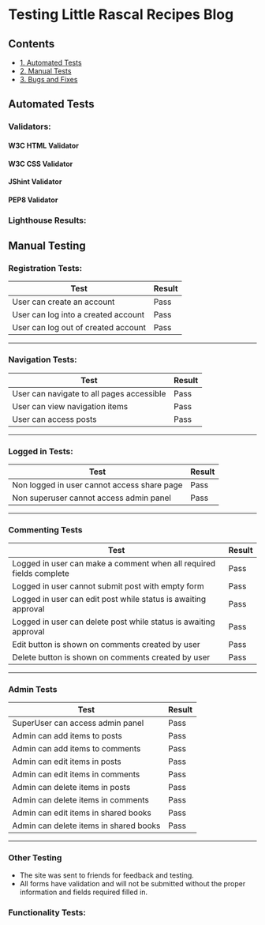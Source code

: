 # Testing Little Rascal Recipes Blog


## Contents
- [1. Automated Tests]()
- [2. Manual Tests]()
- [3. Bugs and Fixes]()

## Automated Tests

### Validators:

#### W3C HTML Validator
#### W3C CSS Validator
#### JShint Validator
#### PEP8 Validator

### Lighthouse Results:

## Manual Testing


### Registration Tests:
| Test |Result  |
|--|--|
| User can create an account | Pass |
| User can log into a created account| Pass|
|User can log out of created account|Pass|

---

### Navigation Tests:

| Test |Result  |
|--|--|
|User can navigate to all pages accessible| Pass |
|User can view navigation items| Pass|
|User can access posts|Pass|


---

### Logged in Tests:

| Test |Result  |
|--|--|
|Non logged in user cannot access share page| Pass|
|Non superuser cannot access admin panel|Pass|

---

### Commenting Tests

| Test |Result  |
|--|--|
|Logged in user can make a comment when all required fields complete | Pass |
|Logged in user cannot submit post with empty form |Pass|
|Logged in user can edit post while status is awaiting approval |Pass|
|Logged in user can delete post while status is awaiting approval|Pass|
|Edit button is shown on comments created by user|Pass|
|Delete button is shown on comments created by user |Pass|

--- 


### Admin Tests

| Test |Result  |
|--|--|
|SuperUser can access admin panel|Pass|
|Admin can add items to posts|Pass|
|Admin can add items to comments|Pass|
|Admin can edit items in posts|Pass|
|Admin can edit items in comments|Pass|
|Admin can delete items in posts|Pass|
|Admin can delete items in comments|Pass|
|Admin can edit items in shared books|Pass|
|Admin can delete items in shared books|Pass|


---

### Other Testing
- The site was sent to friends for feedback and testing.
- All forms have validation and will not be submitted without the proper information and fields required filled in.





### Functionality Tests: